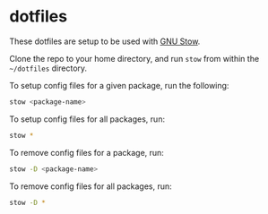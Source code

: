 # dotfiles
These dotfiles are setup to be used with [GNU Stow](https://www.gnu.org/software/stow/).

Clone the repo to your home directory, and run `stow` from within the `~/dotfiles` directory.

To setup config files for a given package, run the following:
```sh
stow <package-name>
```

To setup config files for all packages, run:
```sh
stow *
```

To remove config files for a package, run:
```sh
stow -D <package-name>
```

To remove config files for all packages, run:
```sh
stow -D *
```
